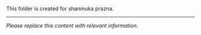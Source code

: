 This folder is created for shanmuka prazna.

---

*Please replace this content with relevant information.*
